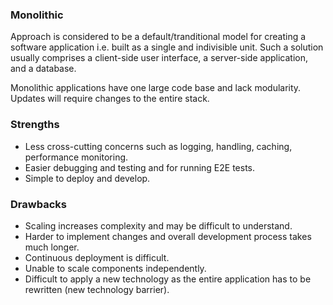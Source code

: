 ### Monolithic

Approach is considered to be a default/tranditional model for creating a software application i.e. built as a single and indivisible unit. Such a solution usually comprises a client-side user interface, a server-side application, and a database.

Monolithic applications have one large code base and lack modularity. Updates will require changes to the entire stack.

### Strengths

- Less cross-cutting concerns such as logging, handling, caching, performance monitoring.
- Easier debugging and testing and for running E2E tests.
- Simple to deploy and develop.

### Drawbacks

- Scaling increases complexity and may be difficult to understand.
- Harder to implement changes and overall development process takes much longer.
- Continuous deployment is difficult.
- Unable to scale components independently.
- Difficult to apply a new technology as the entire application has to be rewritten (new technology barrier).
